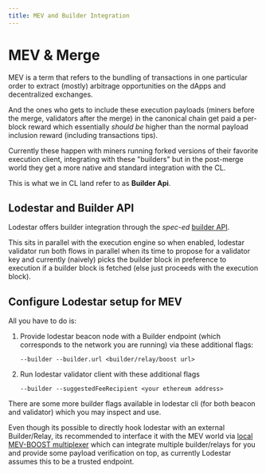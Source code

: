 ```yaml
---
title: MEV and Builder Integration
---
```


# MEV & Merge

MEV is a term that refers to the bundling of transactions in one particular order to extract (mostly) arbitrage opportunities on the dApps and decentralized exchanges.

And the ones who gets to include these execution payloads (miners before the merge, validators after the merge) in the canonical chain get paid a per-block reward which essentially _should be_ higher than the normal payload inclusion reward (including transactions tips).

Currently these happen with miners running forked versions of their favorite execution client, integrating with these "builders" but in the post-merge world they get a more native and standard integration with the CL.

This is what we in CL land refer to as **Builder Api**.

## Lodestar and Builder API

Lodestar offers builder integration through the _spec-ed_ [builder API](https://ethereum.github.io/builder-specs/#/Builder).

This sits in parallel with the execution engine so when enabled, lodestar validator run both flows in parallel when its time to propose for a validator key and currently (naively) picks the builder block in preference to execution if a builder block is fetched (else just proceeds with the execution block).

## Configure Lodestar setup for MEV

All you have to do is:

1. Provide lodestar beacon node with a Builder endpoint (which corresponds to the network you are running) via these additional flags:
   ```shell
   --builder --builder.url <builder/relay/boost url>
   ```
2. Run lodestar validator client with these additional flags
   ```shell
   --builder --suggestedFeeRecipient <your ethereum address>
   ```

There are some more builder flags available in lodestar cli (for both beacon and validator) which you may inspect and use.

Even though its possible to directly hook lodestar with an external Builder/Relay, its recommended to interface it with the MEV world via [local MEV-BOOST multiplexer](https://github.com/flashbots/mev-boost) which can integrate multiple builder/relays for you and provide some payload verification on top, as currently Lodestar assumes this to be a trusted endpoint.
